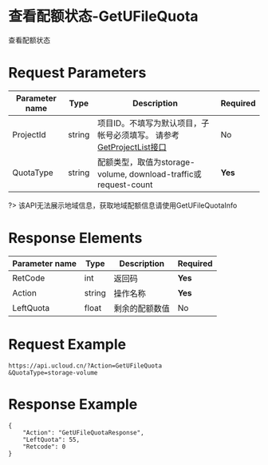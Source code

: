# 查看配额状态-GetUFileQuota

查看配额状态

# Request Parameters
|Parameter name|Type|Description|Required|
|---|---|---|---|
|ProjectId|string|项目ID。不填写为默认项目，子帐号必须填写。 请参考[GetProjectList接口](api/summary/get_project_list)|No|
|QuotaType|string|配额类型，取值为storage-volume, download-traffic或request-count|**Yes**|

?> 该API无法展示地域信息，获取地域配额信息请使用GetUFileQuotaInfo

# Response Elements
|Parameter name|Type|Description|Required|
|---|---|---|---|
|RetCode|int|返回码|**Yes**|
|Action|string|操作名称|**Yes**|
|LeftQuota|float|剩余的配额数值|No|

# Request Example
```
https://api.ucloud.cn/?Action=GetUFileQuota
&QuotaType=storage-volume
```

# Response Example
```
{
    "Action": "GetUFileQuotaResponse", 
    "LeftQuota": 55, 
    "Retcode": 0
}
```

